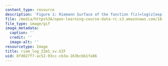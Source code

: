 ```yaml
---
content_type: resource
description: 'Figure 1: Riemann Surface of the function f(z)=log(z[exp]2-1)'
file: /media/https%3A/open-learning-course-data-rc.s3.amazonaws.com/18-04-complex-variables-with-applications-fall-1999/8fd027f7ac5293cccb3a163bcbb1fa86_riem_log_Z2m1_sv.GIF
file_type: image/gif
image_metadata:
  caption: ''
  credit: ''
  image-alt: ''
resourcetype: Image
title: riem_log_Z2m1_sv.GIF
uid: 8fd027f7-ac52-93cc-cb3a-163bcbb1fa86
---
```

